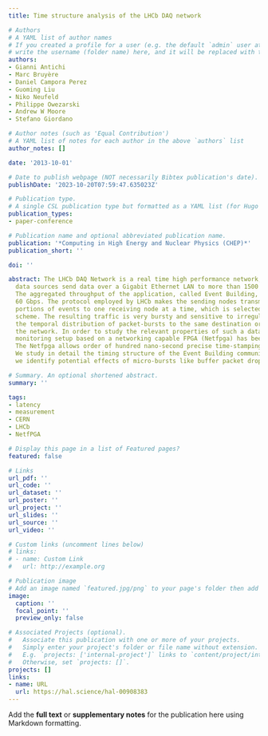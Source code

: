 ```yaml
---
title: Time structure analysis of the LHCb DAQ network

# Authors
# A YAML list of author names
# If you created a profile for a user (e.g. the default `admin` user at `content/authors/admin/`), 
# write the username (folder name) here, and it will be replaced with their full name and linked to their profile.
authors:
- Gianni Antichi
- Marc Bruyère
- Daniel Campora Perez
- Guoming Liu
- Niko Neufeld
- Philippe Owezarski
- Andrew W Moore
- Stefano Giordano

# Author notes (such as 'Equal Contribution')
# A YAML list of notes for each author in the above `authors` list
author_notes: []

date: '2013-10-01'

# Date to publish webpage (NOT necessarily Bibtex publication's date).
publishDate: '2023-10-20T07:59:47.635023Z'

# Publication type.
# A single CSL publication type but formatted as a YAML list (for Hugo requirements).
publication_types:
- paper-conference

# Publication name and optional abbreviated publication name.
publication: '*Computing in High Energy and Nuclear Physics (CHEP)*'
publication_short: ''

doi: ''

abstract: The LHCb DAQ Network is a real time high performance network, in which 350
  data sources send data over a Gigabit Ethernet LAN to more than 1500 receiving nodes.
  The aggregated throughput of the application, called Event Building, is more than
  60 Gbps. The protocol employed by LHCb makes the sending nodes transmit simultaneously
  portions of events to one receiving node at a time, which is selected using a credit-token
  scheme. The resulting traffic is very bursty and sensitive to irregularities in
  the temporal distribution of packet-bursts to the same destination or region of
  the network. In order to study the relevant properties of such a dataflow, a non-disruptive
  monitoring setup based on a networking capable FPGA (Netfpga) has been deployed.
  The Netfpga allows order of hundred nano-second precise time-stamping of packets.
  We study in detail the timing structure of the Event Building communication, and
  we identify potential effects of micro-bursts like buffer packet drops or jitter.

# Summary. An optional shortened abstract.
summary: ''

tags:
- latency
- measurement
- CERN
- LHCb
- NetfPGA

# Display this page in a list of Featured pages?
featured: false

# Links
url_pdf: ''
url_code: ''
url_dataset: ''
url_poster: ''
url_project: ''
url_slides: ''
url_source: ''
url_video: ''

# Custom links (uncomment lines below)
# links:
# - name: Custom Link
#   url: http://example.org

# Publication image
# Add an image named `featured.jpg/png` to your page's folder then add a caption below.
image:
  caption: ''
  focal_point: ''
  preview_only: false

# Associated Projects (optional).
#   Associate this publication with one or more of your projects.
#   Simply enter your project's folder or file name without extension.
#   E.g. `projects: ['internal-project']` links to `content/project/internal-project/index.md`.
#   Otherwise, set `projects: []`.
projects: []
links:
- name: URL
  url: https://hal.science/hal-00908383
---
```


Add the **full text** or **supplementary notes** for the publication here using Markdown formatting.
